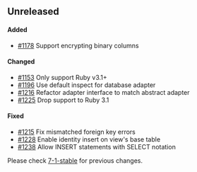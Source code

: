 ## Unreleased

#### Added

- [#1178](https://github.com/rails-sqlserver/activerecord-sqlserver-adapter/pull/1178) Support encrypting binary columns

#### Changed

- [#1153](https://github.com/rails-sqlserver/activerecord-sqlserver-adapter/pull/1153) Only support Ruby v3.1+
- [#1196](https://github.com/rails-sqlserver/activerecord-sqlserver-adapter/pull/1196) Use default inspect for database adapter
- [#1216](https://github.com/rails-sqlserver/activerecord-sqlserver-adapter/pull/1216) Refactor adapter interface to match abstract adapter
- [#1225](https://github.com/rails-sqlserver/activerecord-sqlserver-adapter/pull/1225) Drop support to Ruby 3.1

#### Fixed

- [#1215](https://github.com/rails-sqlserver/activerecord-sqlserver-adapter/pull/1215) Fix mismatched foreign key errors
- [#1228](https://github.com/rails-sqlserver/activerecord-sqlserver-adapter/pull/1228) Enable identity insert on view's base table
- [#1238](https://github.com/rails-sqlserver/activerecord-sqlserver-adapter/pull/1238) Allow INSERT statements with SELECT notation

Please check [7-1-stable](https://github.com/rails-sqlserver/activerecord-sqlserver-adapter/blob/7-1-stable/CHANGELOG.md) for previous changes.

